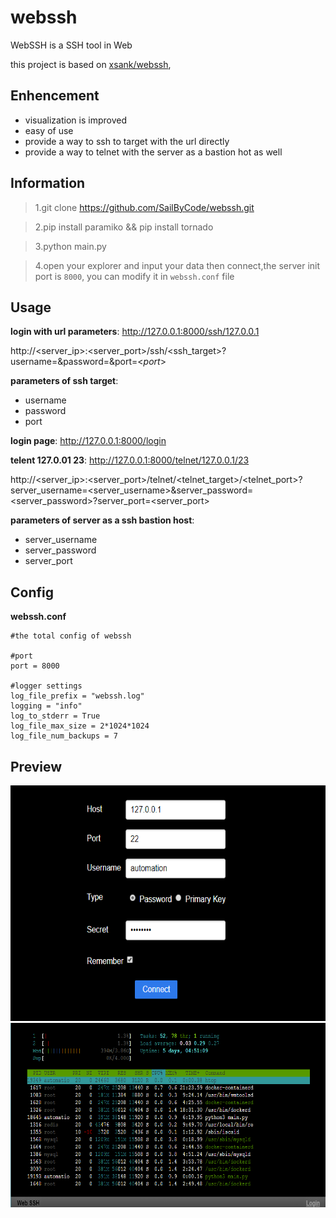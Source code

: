 webssh
====================


WebSSH is a SSH tool in Web

this project is based on [xsank/webssh](https://github.com/xsank/webssh),

Enhencement
------------
- visualization is improved
- easy of use
- provide a way to ssh to target with the url directly
- provide a way to telnet with the server as a bastion hot as well


Information
-----------

> 1.git clone https://github.com/SailByCode/webssh.git

> 2.pip install paramiko && pip install tornado

> 3.python main.py

> 4.open your explorer and input your data then connect,the server init port is `8000`,
> you can modify it in `webssh.conf` file

Usage
-----------
**login with url parameters**: http://127.0.0.1:8000/ssh/127.0.0.1

http://<server_ip>:<server_port>/ssh/<ssh_target>?username=<username>&password=<password>&port=<*port*>

**parameters of ssh target**:
- username
- password
- port

**login page**: http://127.0.0.1:8000/login

**telent 127.0.01 23**: http://127.0.0.1:8000/telnet/127.0.0.1/23

http://<server_ip>:<server_port>/telnet/<telnet_target>/<telnet_port>?server_username=<server_username>&server_password=<server_password>?server_port=<server_port>

**parameters of server as a ssh bastion host**:
- server_username
- server_password
- server_port

Config
----------
**webssh.conf**
```
#the total config of webssh

#port
port = 8000

#logger settings
log_file_prefix = "webssh.log"
logging = "info"
log_to_stderr = True
log_file_max_size = 2*1024*1024
log_file_num_backups = 7
```
Preview
-------
<div align="center">
    <img src="https://raw.githubusercontent.com/SailByCode/webssh/master/preview/login.png" width = "600" height = "377" alt="login" />
</div>
<div align="center">
    <img src="https://raw.githubusercontent.com/SailByCode/webssh/master/preview/htop.png" width = "600" height = "295" alt="htop" />
</div>


